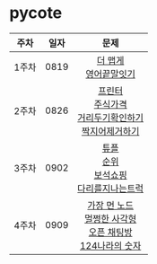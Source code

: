 # pycote

|주차|일자|문제|
|:--:|----|:-----:|
|1주차|0819|[더 맵게](https://programmers.co.kr/learn/courses/30/lessons/42626)<br>[영어끝말잇기](https://programmers.co.kr/learn/courses/30/lessons/12981)|
|2주차|0826|[프린터](https://programmers.co.kr/learn/courses/30/lessons/42587)<br>[주식가격](https://programmers.co.kr/learn/courses/30/lessons/42584)<br>[거리두기확인하기](https://programmers.co.kr/learn/courses/30/lessons/81302)<br>[짝지어제거하기](https://programmers.co.kr/learn/courses/30/lessons/12973?language=python3)|
|3주차|0902|[튜플](https://programmers.co.kr/learn/courses/30/lessons/64065)<br>[순위](https://programmers.co.kr/learn/courses/30/lessons/49191)<br>[보석쇼핑](https://programmers.co.kr/learn/courses/30/lessons/67258)<br>[다리를지나는트럭](https://programmers.co.kr/learn/courses/30/lessons/49191)<br>|
|4주차|0909|[가장 먼 노드](https://programmers.co.kr/learn/courses/30/lessons/49189)<br>[멀쩡한 사각형](https://programmers.co.kr/learn/courses/30/lessons/62048?language=python3)<br>[오픈 채팅방](https://programmers.co.kr/learn/courses/30/lessons/42888)<br>[124나라의 숫자](https://programmers.co.kr/learn/courses/30/lessons/12899)<br>|
